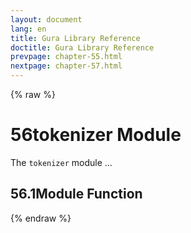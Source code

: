 ```yaml
---
layout: document
lang: en
title: Gura Library Reference
doctitle: Gura Library Reference
prevpage: chapter-55.html
nextpage: chapter-57.html
---
```

{% raw %}
<h1><span class="caption-index-1">56</span><a name="anchor-56"></a>tokenizer Module</h1>
<p>
The <code class="highlighter-rouge">tokenizer</code> module ...
</p>
<h2><span class="caption-index-2">56.1</span><a name="anchor-56-1"></a>Module Function</h2>
<p />

{% endraw %}
